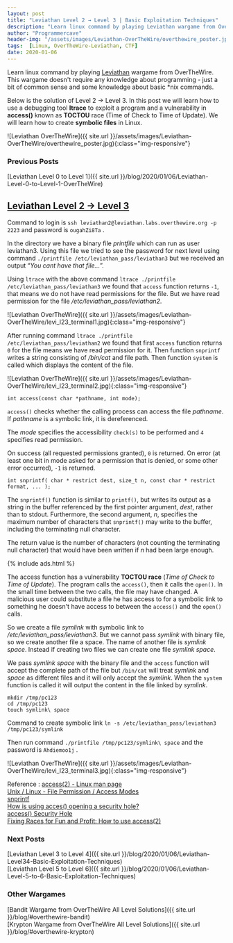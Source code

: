 ```yaml
---
layout: post
title: "Leviathan Level 2 → Level 3 | Basic Exploitation Techniques"
description: "Learn linux command by playing Leviathan wargame from OverTheWire. This wargame doesn't require any knowledge about programming - just a bit of common sense and some knowledge about basic *nix commands. Below is the solution of Level 2 → Level 3. In this post we will learn how to use a debugging tool ltrace to exploit a program and a vulnerability in access() known as TOCTOU race (Time of Check to Time of Update). We will learn how to create symbolic files in Linux."
author: "Programmercave"
header-img: "/assets/images/Leviathan-OverTheWire/overthewire_poster.jpg"
tags:  [Linux, OverTheWire-Leviathan, CTF]
date: 2020-01-06
---
```




Learn linux command by playing [Leviathan](https://overthewire.org/wargames/leviathan/) wargame from OverTheWire. This wargame doesn't require any knowledge about programming - just a bit of common sense and some knowledge about basic *nix commands.

Below is the solution of Level 2 → Level 3. In this post we will learn how to use a debugging tool **ltrace** to exploit a program and a vulnerability in **access()** known as **TOCTOU** race (Time of Check to Time of Update). We will learn how to create **symbolic files** in Linux.

![Leviathan OverTheWire]({{ site.url }}/assets/images/Leviathan-OverTheWire/overthewire_poster.jpg){:class="img-responsive"}

### Previous Posts
[Leviathan Level 0 to Level 1]({{ site.url }}/blog/2020/01/06/Leviathan-Level-0-to-Level-1-OverTheWire)<br/>

## [Leviathan Level 2 → Level 3](https://overthewire.org/wargames/leviathan/leviathan3.html)

Command to login is `ssh leviathan2@leviathan.labs.overthewire.org -p 2223` and password is  `ougahZi8Ta` .

In the directory we have a binary file *printfile* which can run as user leviathan3. Using this file we tried to see the password for next level using command `./printfile /etc/leviathan_pass/leviathan3` but we received an output “*You cant have that file...*”.
 
Using `ltrace` with the above command `ltrace ./printfile /etc/leviathan_pass/leviathan3` we found that `access` function returns `-1`, that means we do not have read permissions for the file. But we have read permission for the file */etc/leviathan_pass/leviathan2*.

![Leviathan OverTheWire]({{ site.url }}/assets/images/Leviathan-OverTheWire/levi_l23_terminal1.jpg){:class="img-responsive"}

After running command `ltrace ./printfile /etc/leviathan_pass/leviathan2` we found that first `access` function returns `0` for the file means we have read permission for it. Then function `snprintf` writes a string consisting of */bin/cat* and file path. Then function `system` is called which displays the content of the file.

![Leviathan OverTheWire]({{ site.url }}/assets/images/Leviathan-OverTheWire/levi_l23_terminal2.jpg){:class="img-responsive"}


`int access(const char *pathname, int mode);`

`access()` checks whether the calling process can access the file *pathname*. If *pathname* is a symbolic link, it is dereferenced. 

The *mode* specifies the accessibility `check(s)` to be performed and `4` specifies read permission.

On success (all requested permissions granted), `0` is returned. On error (at least one bit in mode asked for a permission that is denied, or some other error occurred), `-1` is returned.

`int snprintf( char * restrict dest, size_t n, const char * restrict format, ... );`

The `snprintf()` function is similar to `printf()`, but writes its output as a string in the buffer referenced by the first pointer argument, *dest*, rather than to stdout. Furthermore, the second argument, *n*, specifies the maximum number of characters that `snprintf()` may write to the buffer, including the terminating null character.

The return value is the number of characters (not counting the terminating null character) that would have been written if *n* had been large enough.

{% include ads.html %}<br/>

The access function has a vulnerability **TOCTOU race** (*Time of Check to Time of Update*). The program calls the `access()`, then it calls the `open()`. In the small time between the two calls, the file may have changed. A malicious user could substitute a file he has access to for a symbolic link to something he doesn't have access to between the `access()` and the `open()` calls.

So we create a file *symlink* with symbolic link to */etc/leviathan_pass/leviathan3*. But we cannot pass *symlink* with binary file, so we create another file a space. The name of another file is *symlink space*. Instead if creating two files we can create one file *symlink space*.

We pass *symlink space* with the binary file and the `access` function will accept the complete path of the file but `/bin/cat` will treat *symlink* and *space* as different files and it will only accept the *symlink*.  When the `system` function is called it will output the content in the file linked by *symlink*.
```
mkdir /tmp/pc123
cd /tmp/pc123
touch symlink\ space
```

Command to create symbolic link `ln -s /etc/leviathan_pass/leviathan3 /tmp/pc123/symlink`

Then run command `./printfile /tmp/pc123/symlink\ space` and the password is `Ahdiemoo1j` .

![Leviathan OverTheWire]({{ site.url }}/assets/images/Leviathan-OverTheWire/levi_l23_terminal3.jpg){:class="img-responsive"}

Reference : [access(2) - Linux man page](https://linux.die.net/man/2/access)<br/>
[Unix / Linux - File Permission / Access Modes](https://www.tutorialspoint.com/unix/unix-file-permission.htm)<br/>
[snprintf](https://www.oreilly.com/library/view/c-in-a/0596006977/re210.html)<br/>
[How is using acces() opening a security hole?](https://security.stackexchange.com/questions/42659/how-is-using-acces-opening-a-security-hole)<br/>
[access() Security Hole](https://stackoverflow.com/questions/7925177/access-security-hole)<br/>
[Fixing Races for Fun and Profit: How to use access(2)](https://www.usenix.org/legacy/publications/library/proceedings/sec04/tech/full_papers/dean/dean_html/accessopen.html)<br/>

### Next Posts
[Leviathan Level 3 to Level 4]({{ site.url }}/blog/2020/01/06/Leviathan-Level34-Basic-Exploitation-Techniques)<br/>
[Leviathan Level 5 to Level 6]({{ site.url }}/blog/2020/01/06/Leviathan-Level-5-to-6-Basic-Exploitation-Techniques)<br/>

### Other Wargames
[Bandit Wargame from OverTheWire All Level Solutions]({{ site.url }}/blog/#overthewire-bandit) <br/>
[Krypton Wargame from OverTheWire All Level Solutions]({{ site.url }}/blog/#overthewire-krypton)<br/>
